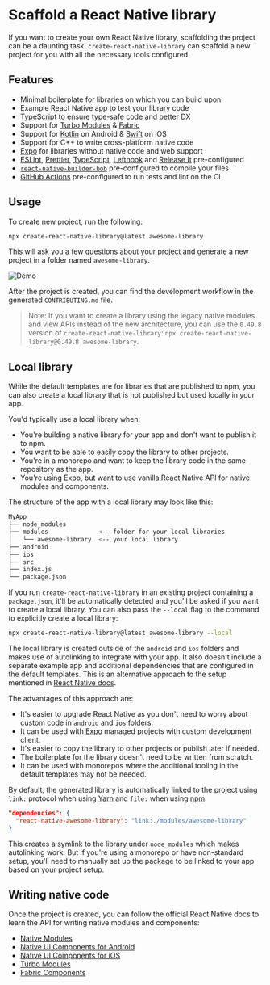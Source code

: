 # Scaffold a React Native library

If you want to create your own React Native library, scaffolding the project can be a daunting task. `create-react-native-library` can scaffold a new project for you with all the necessary tools configured.

## Features

- Minimal boilerplate for libraries on which you can build upon
- Example React Native app to test your library code
- [TypeScript](https://www.typescriptlang.org/) to ensure type-safe code and better DX
- Support for [Turbo Modules](https://reactnative.dev/docs/turbo-native-modules-introduction) & [Fabric](https://reactnative.dev/docs/fabric-native-components-introduction)
- Support for [Kotlin](https://kotlinlang.org/) on Android & [Swift](https://developer.apple.com/swift/) on iOS
- Support for C++ to write cross-platform native code
- [Expo](https://expo.io/) for libraries without native code and web support
- [ESLint](https://eslint.org/), [Prettier](https://prettier.io/), [TypeScript](https://www.typescriptlang.org/), [Lefthook](https://github.com/evilmartians/lefthook) and [Release It](https://github.com/release-it/release-it) pre-configured
- [`react-native-builder-bob`](./build.md) pre-configured to compile your files
- [GitHub Actions](https://github.com/features/actions) pre-configured to run tests and lint on the CI

## Usage

To create new project, run the following:

```sh
npx create-react-native-library@latest awesome-library
```

This will ask you a few questions about your project and generate a new project in a folder named `awesome-library`.

![Demo](../assets/create-react-native-library.svg)

After the project is created, you can find the development workflow in the generated `CONTRIBUTING.md` file.

> Note: If you want to create a library using the legacy native modules and view APIs instead of the new architecture, you can use the `0.49.8` version of `create-react-native-library`: `npx create-react-native-library@0.49.8 awesome-library`.

## Local library

While the default templates are for libraries that are published to npm, you can also create a local library that is not published but used locally in your app.

You'd typically use a local library when:

- You're building a native library for your app and don't want to publish it to npm.
- You want to be able to easily copy the library to other projects.
- You're in a monorepo and want to keep the library code in the same repository as the app.
- You're using Expo, but want to use vanilla React Native API for native modules and components.

The structure of the app with a local library may look like this:

```sh
MyApp
├── node_modules
├── modules              <-- folder for your local libraries
│   └── awesome-library  <-- your local library
├── android
├── ios
├── src
├── index.js
└── package.json
```

If you run `create-react-native-library` in an existing project containing a `package.json`, it'll be automatically detected and you'll be asked if you want to create a local library. You can also pass the `--local` flag to the command to explicitly create a local library:

```sh
npx create-react-native-library@latest awesome-library --local
```

The local library is created outside of the `android` and `ios` folders and makes use of autolinking to integrate with your app. It also doesn't include a separate example app and additional dependencies that are configured in the default templates. This is an alternative approach to the setup mentioned in [React Native docs](https://reactnative.dev).

The advantages of this approach are:

- It's easier to upgrade React Native as you don't need to worry about custom code in `android` and `ios` folders.
- It can be used with [Expo](https://expo.io/) managed projects with custom development client.
- It's easier to copy the library to other projects or publish later if needed.
- The boilerplate for the library doesn't need to be written from scratch.
- It can be used with monorepos where the additional tooling in the default templates may not be needed.

By default, the generated library is automatically linked to the project using `link:` protocol when using [Yarn](https://yarnpkg.com/) and `file:` when using [npm](https://docs.npmjs.com/cli):

```json
"dependencies": {
  "react-native-awesome-library": "link:./modules/awesome-library"
}
```

This creates a symlink to the library under `node_modules` which makes autolinking work. But if you're using a monorepo or have non-standard setup, you'll need to manually set up the package to be linked to your app based on your project setup.

## Writing native code

Once the project is created, you can follow the official React Native docs to learn the API for writing native modules and components:

- [Native Modules](https://reactnative.dev/docs/legacy/native-modules-intro)
- [Native UI Components for Android](https://reactnative.dev/docs/legacy/native-components-android)
- [Native UI Components for iOS](https://reactnative.dev/docs/legacy/native-components-ios)
- [Turbo Modules](https://reactnative.dev/docs/turbo-native-modules-introduction)
- [Fabric Components](https://reactnative.dev/docs/fabric-native-components-introduction)
